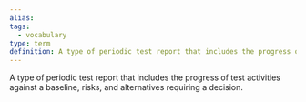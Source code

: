 ```yaml
---
alias: 
tags:
  - vocabulary
type: term
definition: A type of periodic test report that includes the progress of test activities against a baseline, risks, and alternatives requiring a decision.
---
```


A type of periodic test report that includes the progress of test activities against a baseline, risks, and alternatives requiring a decision.